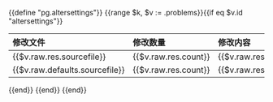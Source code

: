 {{define "pg.altersettings"}}
{{range $k, $v := .problems}}{{if eq $v.id "altersettings"}}

|修改文件|修改数量|修改内容|
|:--|:---|:---|
|{{$v.raw.res.sourcefile}}|{{$v.raw.res.count}}|{{$v.raw.res.examples}}|
|{{$v.raw.defaults.sourcefile}}|{{$v.raw.res.count}}|{{$v.raw.res.examples}}|
{{end}}
{{end}}
{{end}}